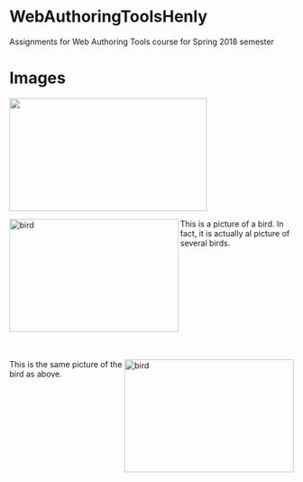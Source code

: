 # WebAuthoringToolsHenly
Assignments for Web Authoring Tools course for Spring 2018 semester
<h1>
Images
</h1>
<body>
<body>
<img src="https://static.pexels.com/photos/248797/pexels-photo-248797.jpeg" 
width="350"
height="200"/>

<p>
<img src="https://www.gettyimages.ca/gi-resources/images/Homepage/Hero/UK/CMS_Creative_164657191_Kingfisher.jpg"
alt="bird" width="300" height="200" align="left" />
This is a picture of a bird. In fact, it is actually al picture of several birds.
</p>
<br> </br>
<br> </br>
<br> </br>
<br> </br>
<br> </br>
<p>
<img src="https://www.gettyimages.ca/gi-resources/images/Homepage/Hero/UK/CMS_Creative_164657191_Kingfisher.jpg"
alt="bird" width="300" height="200" align="right" />
This is the same picture of the bird as above.
</p>
</body>
